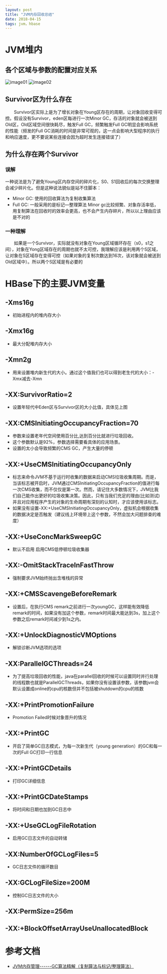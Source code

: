 ```yaml
---
layout: post
title: "JVM内存回收总结"
date: 2018-04-15
tags: jvm，hbase
---
```



# JVM堆内
## 各个区域与参数的配置对应关系
![image01](https://igithu.github.io/summary/images/jvm-con.png)
![image02](https://igithu.github.io/summary/images/gc-ratio.png)
  
  
## Survivor区为什么存在
&emsp;&emsp;Survivor区实际上是为了增长对象在Young区存在的周期，让对象回收变得可控。假设没有Survivor，eden区每进行一次Minor GC，存活的对象就会被送到Old区，Old区域空间很快耗尽，触发Full GC，频繁触发Full GC明显会影响系统的性能（频发的Full GC消耗的时间是非常可观的，这一点会影响大型程序的执行和响应速度，更不要说某些连接会因为超时发生连接错误了）

  

## 为什么存在两个Survivor
### 误解
一种说法是为了避免Young区内存空间的碎片化，S0、S1回收后的每次交换整理会减少碎片化。但是这种说法貌似是站不住脚本：
* Minor GC: 使用的回收算法为复制收集算法
* Full GC: 一般采用的是标记—整理算法
Minor gc比较频繁、对象存活率低，用复制算法在回收时的效率会更高，也不会产生内存碎片，所以以上理由应该是不对的

### 一种理解
&emsp;&emsp;如果是一个Survivor，实际就没有对象在Young区域循环存在（s0，s1之间），对象在Yong区域存在的周期也就不太可控，我理解应该是利用两个S区域，让对象在S区域存在变得可控（如果对象的复制次数达到16次，该对象就会被送到Old区域中）。所以两个S区域是有必要的

# HBase下的主要JVM变量
## -Xms16g
* 初始进程内的堆内存大小
## -Xmx16g
* 最大分配堆内存大小
## -Xmn2g
* 用来设置堆内新生代的大小。通过这个值我们也可以得到老生代的大小：-Xmx减去-Xmn
## -XX:SurvivorRatio=2
* 设置年轻代中Eden区与Survivor区的大小比值，具体见上图
## -XX:CMSInitiatingOccupancyFraction=70
* 参数来设置老年代空间使用百分比,达到百分比就进行垃圾回收。
* 这个参数默认是92%，参数选择需要看具体的应用场景。
* 设置的太小会导致频繁的CMS GC，产生大量的停顿
## -XX:+UseCMSInitiatingOccupancyOnly
* 标志来命令JVM不基于运行时收集的数据来启动CMS垃圾收集周期。而是，当该标志被开启时，JVM通过CMSInitiatingOccupancyFraction的值进行每一次CMS收集，而不仅仅是第一次。然而，请记住大多数情况下，JVM比我们自己能作出更好的垃圾收集决策。因此，只有当我们充足的理由(比如测试)并且对应用程序产生的对象的生命周期有深刻的认知时，才应该使用该标志。
* 如果没有设置-XX:+UseCMSInitiatingOccupancyOnly，虚拟机会根据收集的数据决定是否触发（建议线上环境带上这个参数，不然会加大问题排查的难度）
## -XX:+UseConcMarkSweepGC
* 默认不启用 启用CMS低停顿垃圾收集器
## -XX:-OmitStackTraceInFastThrow
* 强制要求JVM始终抛出含堆栈的异常
## -XX:+CMSScavengeBeforeRemark
* 设置后，在执行CMS remark之前进行一次youngGC，这样能有效降低remark的时间，如果没有加这个参数，remark时间最大能达到3s，加上这个参数之后remark时间减少到1s之内。
## -XX:+UnlockDiagnosticVMOptions
* 解锁诊断JVM选项的选项
## -XX:ParallelGCThreads=24
* 为了提高垃圾回收的性能，java在parallel回收的时候可以设置同时并行处理的线程数也就是ParallelGCThreads，如果你没有设置该参数，该参数jvm会默认设置成online的cpu的核数但并不包括被shutdown的cpu的核数
## -XX:+PrintPromotionFailure
* Promotion Failed时候对象晋升的情况
## -XX:+PrintGC
* 开启了简单GC日志模式，为每一次新生代（young generation）的GC和每一次的Full GC打印一行信息
## -XX:+PrintGCDetails
* 打印GC详细信息
## -XX:+PrintGCDateStamps
* 将时间和日期也加到GC日志中
## -XX:+UseGCLogFileRotation
* 启用GC日志文件的自动转储
## -XX:NumberOfGCLogFiles=5
* GC日志文件的循环数目 
## -XX:GCLogFileSize=200M
* 控制GC日志文件的大小
## -XX:PermSize=256m
## -XX:+BlockOffsetArrayUseUnallocatedBlock


  


# 参考文档

* [JVM内存管理------GC算法精解（复制算法与标记/整理算法）](https://www.cnblogs.com/zuoxiaolong/p/jvm5.html)
